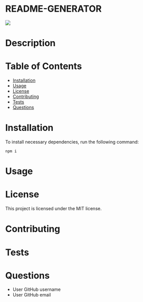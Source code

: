 # README-GENERATOR
<img src="https://img.shields.io/apm/l/vim-mode"/>

# Description

# Table of Contents
* [Installation](#Installation "Goto Installation")
* [Usage](#Usage "Goto Usage")
* [License](#License "Goto License")
* [Contributing](#Contributing "Goto Contributing")
* [Tests](#Tests "Goto Tests")
* [Questions](#Questions "Goto Questions")
# Installation
To install necessary dependencies, run the following command: 
```
npm i
```
# Usage

# License
This project is licensed under the MIT license.
# Contributing

# Tests

# Questions
* User GitHub username
* User GitHub email